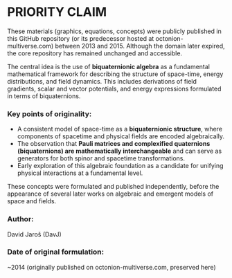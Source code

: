 # PRIORITY CLAIM

These materials (graphics, equations, concepts) were publicly published in this GitHub repository (or its predecessor hosted at octonion-multiverse.com) between 2013 and 2015. Although the domain later expired, the core repository has remained unchanged and accessible.

The central idea is the use of **biquaternionic algebra** as a fundamental mathematical framework for describing the structure of space-time, energy distributions, and field dynamics. This includes derivations of field gradients, scalar and vector potentials, and energy expressions formulated in terms of biquaternions.

### Key points of originality:

- A consistent model of space-time as a **biquaternionic structure**, where components of spacetime and physical fields are encoded algebraically.
- The observation that **Pauli matrices and complexified quaternions (biquaternions) are mathematically interchangeable** and can serve as generators for both spinor and spacetime transformations.
- Early exploration of this algebraic foundation as a candidate for unifying physical interactions at a fundamental level.

These concepts were formulated and published independently, before the appearance of several later works on algebraic and emergent models of space and fields.

### Author:
David Jaroš (DavJ)

### Date of original formulation:
~2014 (originally published on octonion-multiverse.com, preserved here)

